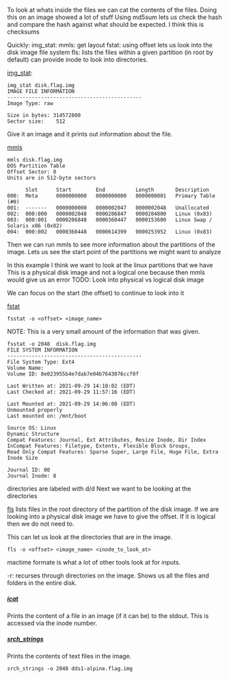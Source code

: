 To look at whats inside the files we can cat the contents of the files.
Doing this on an image showed a lot of stuff
Using md5sum lets us check the hash and compare the hash against what should be expected. I think this is checksums

Quickly:
img_stat: 
mmls: get layout
fstat: using offset lets us look into the disk image file system
fls: lists the files within a given partition (in root by default) can provide inode to look into directories.


[img_stat]():
```
img_stat disk.flag.img
IMAGE FILE INFORMATION
--------------------------------------------
Image Type: raw

Size in bytes: 314572800
Sector size:	512
```
Give it an image and it prints out information about the file.

[mmls]()
```
mmls disk.flag.img
DOS Partition Table
Offset Sector: 0
Units are in 512-byte sectors

      Slot      Start        End          Length       Description
000:  Meta      0000000000   0000000000   0000000001   Primary Table (#0)
001:  -------   0000000000   0000002047   0000002048   Unallocated
002:  000:000   0000002048   0000206847   0000204800   Linux (0x83)
003:  000:001   0000206848   0000360447   0000153600   Linux Swap / Solaris x86 (0x82)
004:  000:002   0000360448   0000614399   0000253952   Linux (0x83)
```
Then we can run mmls to see more information about the partitions of the image. Lets us see the start point of the partitions we might want to analyze

In this example I think we want to look at the linux partitions that we have
This is a physical disk image and not a logical one because then mmls would give us an error
TODO: Look into physical vs logical disk image

We can focus on the start (the offset) to continue to look into it

[fstat]()

```shell
fsstat -o <offset> <image_name>
```

NOTE: This is a very small amount of the information that was given.
```
fsstat -o 2048  disk.flag.img
FILE SYSTEM INFORMATION
--------------------------------------------
File System Type: Ext4
Volume Name:
Volume ID: 8e023955b4e7dab7e04b7643076ccf0f

Last Written at: 2021-09-29 14:10:02 (EDT)
Last Checked at: 2021-09-29 11:57:16 (EDT)

Last Mounted at: 2021-09-29 14:06:00 (EDT)
Unmounted properly
Last mounted on: /mnt/boot

Source OS: Linux
Dynamic Structure
Compat Features: Journal, Ext Attributes, Resize Inode, Dir Index
InCompat Features: Filetype, Extents, Flexible Block Groups,
Read Only Compat Features: Sparse Super, Large File, Huge File, Extra Inode Size

Journal ID: 00
Journal Inode: 8
```

directories are labeled with d/d
Next we want to be looking at the directories

[fls]()
lists files in the root directory of the partition of the disk image.
If we are looking into a physical disk image we have to give the offset. If it is logical then we do not need to.

This can let us look at the directories that are in the image.
```
fls -o <offset> <image_name> <inode_to_look_at>
```

mactime formate is what a lot of other tools look at for inputs.

-r: recurses through directories on the image. Shows us all the files and folders in the entire disk.

##### [icat]()
Prints the content of a file in an image (if it can be) to the stdout. This is accessed via the inode number.

##### [srch_strings](https://manpages.debian.org/jessie/sleuthkit/srch_strings.1)
Prints the contents of text files in the image.
```
srch_strings -o 2048 dds1-alpine.flag.img
```

